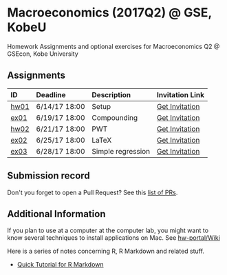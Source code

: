 
Macroeconomics (2017Q2) @ GSE, KobeU
====================================

Homework Assignments and optional exercises for Macroeconomics Q2 @ GSEcon, Kobe University

Assignments
-----------

| ID                                           | Deadline      | Description       | Invitation Link                                                                                        |
|:---------------------------------------------|:--------------|:------------------|:-------------------------------------------------------------------------------------------------------|
| [hw01](https://github.com/rokko-ma17q2/hw01) | 6/14/17 18:00 | Setup             | [Get Invitation](https://classroom.github.com/assignment-invitations/6153a14960b7a92063c03cc85257cad9) |
| [ex01](https://github.com/rokko-ma17q2/ex01) | 6/19/17 18:00 | Compounding       | [Get Invitation](https://classroom.github.com/assignment-invitations/5dc00dcf6f1c61dcd964708a70dd7a02) |
| [hw02](https://github.com/rokko-ma17q2/hw02) | 6/21/17 18:00 | PWT               | [Get Invitation](https://classroom.github.com/assignment-invitations/f27314c9171ca8f2d375d1fd30e6de2f) |
| [ex02](https://github.com/rokko-ma17q2/ex02) | 6/25/17 18:00 | LaTeX             | [Get Invitation](https://classroom.github.com/assignment-invitations/ec02e1fcfb774278d35188f7b155998d) |
| [ex03](https://github.com/rokko-ma17q2/ex03) | 6/28/17 18:00 | Simple regression | [Get Invitation](https://classroom.github.com/assignment-invitations/2c1bcea7968a82667302261fdff9b874) |

Submission record
-----------------

Don't you forget to open a Pull Request? See this [list of PRs](https://github.com/issues?utf8=%E2%9C%93&q=is%3Apr+user%3Arokko-ma17q2).

Additional Information
----------------------

If you plan to use at a computer at the computer lab, you might want to know several techniques to install applications on Mac. See [hw-portal/Wiki](https://github.com/rokko-ma17q2/hw-portal/wiki)

Here is a series of notes concerning R, R Markdown and related stuff.

-   [Quick Tutorial for R Markdown](https://cdn.rawgit.com/kenjisato/tips/2e4d7a9d/rmarkdown-basic/basic.html)
